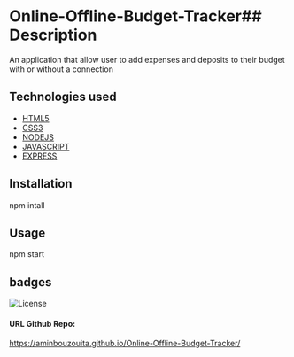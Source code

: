 # Online-Offline-Budget-Tracker## Description
An application that allow user to add expenses and deposits to their budget with or without a connection
## Technologies used
* [HTML5](#HTML5)
* [CSS3](#CSS3)
* [NODEJS](#NODEJS)
* [JAVASCRIPT](#JAVASCRIPT)
* [EXPRESS](#EXPRESS)
## Installation
npm intall
## Usage
npm start
## badges
![License](https://img.shields.io/badge/javascript-80.9-blue) 
#### URL Github Repo:
https://aminbouzouita.github.io/Online-Offline-Budget-Tracker/
